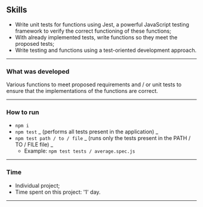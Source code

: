 ## Skills

- Write unit tests for functions using Jest, a powerful JavaScript testing framework to verify the correct functioning of these functions;
- With already implemented tests, write functions so they meet the proposed tests;
- Write testing and functions using a test-oriented development approach.

---

### What was developed

Various functions to meet proposed requirements and / or unit tests to ensure that the implementations of the functions are correct.

---

### How to run

  * `npm i`
  * `npm test` _ (performs all tests present in the application) _
  * `npm test path / to / file` _ (runs only the tests present in the PATH / TO / FILE file) _
    * Example: `npm test tests / average.spec.js`

---

### Time

- Individual project;
- Time spent on this project: '1' day.

---
